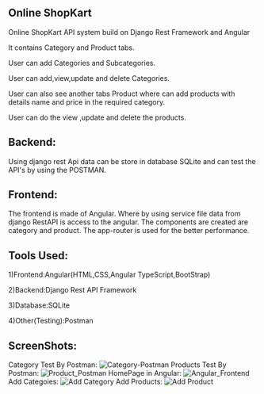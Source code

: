 ## Online ShopKart 

Online ShopKart API system build on Django Rest Framework and Angular

It contains Category and Product tabs.

User can add Categories and Subcategories.

User can add,view,update and delete Categories.

User can also see another tabs Product where can add products with details name and price in the required category.

User can do the view ,update and delete the products.

## Backend:
Using django rest Api data can be store in database SQLite and can test the API's by using the POSTMAN.

## Frontend:
The frontend is made of Angular. Where by using service file  data from django RestAPI is access to the angular.
The components are created are category and product.
The app-router is used for the better performance.

 





## Tools Used:

 1)Frontend:Angular(HTML,CSS,Angular TypeScript,BootStrap)

 2)Backend:Django Rest API Framework

 3)Database:SQLite

 4)Other(Testing):Postman

## ScreenShots:
Category Test By Postman:
![Category-Postman](https://github.com/abolimohitkar/CategoryandProductProject/assets/125636222/c49e9e09-3445-42cf-8db3-1f8960371de1)
Products Test By Postman:
![Product_Postman](https://github.com/abolimohitkar/CategoryandProductProject/assets/125636222/16ef2449-43d5-4712-b6d7-56e7897a6157)
HomePage in Angular:
![Angular_Frontend](https://github.com/abolimohitkar/CategoryandProductProject/assets/125636222/5b9a7895-8abe-4fc2-a04c-12db74cbba18)
Add Categoies:
![Add Category](https://github.com/abolimohitkar/CategoryandProductProject/assets/125636222/4def1981-b7a1-44d5-8a8d-a14502c3acf1)
Add Products:
![Add Product](https://github.com/abolimohitkar/CategoryandProductProject/assets/125636222/811527a2-3963-47d9-988e-5e63ee964890)





